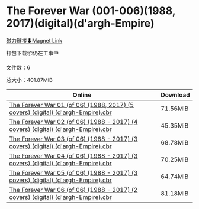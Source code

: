 # The Forever War (001-006)(1988, 2017)(digital)(d'argh-Empire)

[磁力链接⬇Magnet Link](magnet:?xt=urn:btih:2a18ec34db818d1b19f7bbb583d025631f326445&dn=The%20Forever%20War%20%28001-006%29%281988%2C%202017%29%28digital%29%28d%27argh-Empire%29)

打包下载📦仍在工事中

文件数：6

总大小：401.87MiB

Online | Download
--- | ---
[The Forever War 01 (of 06) (1988, 2017) (5 covers) (digital) (d'argh-Empire).cbr](https://github.com/alicewish/markdown/blob/master/comic/Forever-War-01-of-06-1988-2017-5-covers-digital-dargh-Empire-cbr.md) | 71.56MiB
[The Forever War 02 (of 06) (1988 - 2017) (4 covers) (digital) (d'argh-Empire).cbr](https://github.com/alicewish/markdown/blob/master/comic/Forever-War-02-of-06-1988-2017-4-covers-digital-dargh-Empire-cbr.md) | 45.35MiB
[The Forever War 03 (of 06) (1988 - 2017) (3 covers) (digital) (d'argh-Empire).cbr](https://github.com/alicewish/markdown/blob/master/comic/Forever-War-03-of-06-1988-2017-3-covers-digital-dargh-Empire-cbr.md) | 68.78MiB
[The Forever War 04 (of 06) (1988 - 2017) (3 covers) (digital) (d'argh-Empire).cbr](https://github.com/alicewish/markdown/blob/master/comic/Forever-War-04-of-06-1988-2017-3-covers-digital-dargh-Empire-cbr.md) | 70.25MiB
[The Forever War 05 (of 06) (1988 - 2017) (3 covers) (digital) (d'argh-Empire).cbr](https://github.com/alicewish/markdown/blob/master/comic/Forever-War-05-of-06-1988-2017-3-covers-digital-dargh-Empire-cbr.md) | 64.74MiB
[The Forever War 06 (of 06) (1988 - 2017) (2 covers) (digital) (d'argh-Empire).cbr](https://github.com/alicewish/markdown/blob/master/comic/Forever-War-06-of-06-1988-2017-2-covers-digital-dargh-Empire-cbr.md) | 81.18MiB